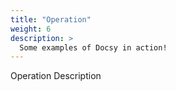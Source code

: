 ```yaml
---
title: "Operation"
weight: 6
description: >
  Some examples of Docsy in action!
---
```


Operation Description
